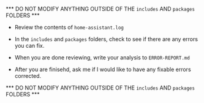 *** DO NOT MODIFY ANYTHING OUTSIDE OF THE `includes` AND `packages` FOLDERS ***

- Review the contents of `home-assistant.log`

- In the `includes` and `packages` folders, check to see if there are any errors you can fix.

- When you are done reviewing, write your analysis to `ERROR-REPORT.md`

- After you are finisehd, ask me if I would like to have any fixable errors corrected.

*** DO NOT MODIFY ANYTHING OUTSIDE OF THE `includes` AND `packages` FOLDERS ***